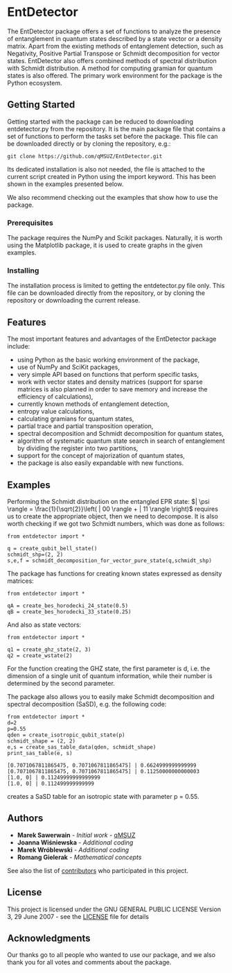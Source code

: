 # EntDetector

The EntDetector package offers a set of functions to analyze the presence of entanglement in quantum states described by a state vector or a density matrix. Apart from the existing methods of entanglement detection, such as Negativity, Positive Partial Transpose or Schmidt decomposition for vector states. EntDetector also offers combined methods of spectral distribution with Schmidt distribution. A method for computing gramian for quantum states is also offered. The primary work environment for the package is the Python ecosystem.

## Getting Started

Getting started with the package can be reduced to downloading entdetector.py from the repository. It is the main package file that contains a set of functions to perform the tasks set before the package. This file can be downloaded directly or by cloning the repository, e.g.:

```
git clone https://github.com/qMSUZ/EntDetector.git
```

Its dedicated installation is also not needed, the file is attached to the current script created in Python using the import keyword. This has been shown in the examples presented below.

We also recommend checking out the examples that show how to use the package.

### Prerequisites

The package requires the NumPy and Scikit packages. Naturally, it is worth using the Matplotlib package, it is used to create graphs in the given examples.

### Installing

The installation process is limited to getting the entdetector.py file only. This file can be downloaded directly from the repository, or by cloning the repository or downloading the current release.

## Features

The most important features and advantages of the EntDetector package include:

* using Python as the basic working environment of the package,
* use of NumPy and SciKit packages,
* very simple API based on functions that perform specific tasks,
* work with vector states and density matrices (support for sparse matrices is also planned in order to save memory and increase the efficiency of calculations), 
* currently known methods of entanglement detection,
* entropy value calculations,
* calculating gramians for quantum states,
* partial trace and partial transposition operation,
* spectral decomposition and Schmidt decomposition for quantum states,
* algorithm of systematic quantum state search in search of entanglement by dividing the register into two partitions,
* support for the concept of majorization of quantum states,
* the package is also easily expandable with new functions.


## Examples

Performing the Schmidt distribution on the entangled EPR state: $| \psi \rangle = \frac{1}{\sqrt{2}}\left( | 00 \rangle + | 11 \rangle \right)$ requires us to create the appropriate object, then we need to decompose. It is also worth checking if we got two Schmidt numbers, which was done as follows:


```
from entdetector import *

q = create_qubit_bell_state()
schmidt_shp=(2, 2)
s,e,f = schmidt_decomposition_for_vector_pure_state(q,schmidt_shp)
```


The package has functions for creating known states expressed as density matrices:


```
from entdetector import *

qA = create_bes_horodecki_24_state(0.5)
qB = create_bes_horodecki_33_state(0.25)
```

And also as state vectors:

```
from entdetector import *

q1 = create_ghz_state(2, 3)
q2 = create_wstate(2)
```

For the function creating the GHZ state, the first parameter is d, i.e. the dimension of a single unit of quantum information, while their number is determined by the second parameter.

The package also allows you to easily make Schmidt decomposition and spectral decomposition (SaSD), e.g. the following code:

```
from entdetector import *
d=2
p=0.55
qden = create_isotropic_qubit_state(p)
schmidt_shape = (2, 2)
e,s = create_sas_table_data(qden, schmidt_shape)
print_sas_table(e, s)

[0.7071067811865475, 0.7071067811865475] | 0.6624999999999999
[0.7071067811865475, 0.7071067811865475] | 0.11250000000000003
[1.0, 0] | 0.11249999999999999
[1.0, 0] | 0.112499999999999
```

creates a SaSD table for an isotropic state with parameter p = 0.55.

## Authors

* **Marek Sawerwain** - *Initial work* - [qMSUZ](https://github.com/qMSUZ)
* **Joanna Wiśniewska** - *Additional coding*
* **Marek Wróblewski** - *Additional coding*
* **Romang Gielerak** - *Mathematical concepts*

See also the list of [contributors](https://github.com/qMSUZ/EntDetector/Contributors) who participated in this project.

## License

This project is licensed under the GNU GENERAL PUBLIC LICENSE Version 3, 29 June 2007 - see the [LICENSE](LICENSE) file for details

## Acknowledgments

Our thanks go to all people who wanted to use our package, and we also thank you for all votes and comments about the package.